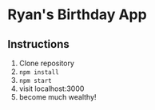 # Ryan's Birthday App
## Instructions
1. Clone repository
2. `npm install`
3. `npm start`
4. visit localhost:3000
5. become much wealthy!

